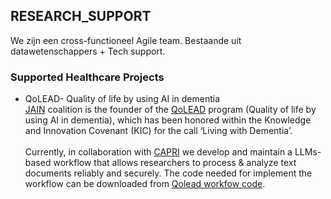 ## RESEARCH_SUPPORT
We zijn een cross-functioneel Agile team. Bestaande uit  datawetenschappers + Tech support. 


### Supported Healthcare  Projects

* QoLEAD- Quality of life by using AI in dementia </br>
[JAIN](https://www.jainprojects.com/qolead/) coalition is the founder of the [QoLEAD](https://qolead.nl/project-details/) program (Quality of life by using AI in dementia), which has been honored within the Knowledge and Innovation Covenant (KIC) for the call ‘Living with Dementia’. </br></br>
 Currently, in collaboration with [CAPRI](https://www.maastrichtuniversity.nl/research/care-and-public-health-research-institute) we develop and maintain a LLMs-based workflow that allows researchers to process & analyze  text documents reliably and securely.  The code needed for implement the workflow can be downloaded from [Qolead workfow code](https://github.com/HR-DataLab-Healthcare/RESEARCH_SUPPORT/commit/a6aad004e62895768cf4f9129434bec4b098b59d).